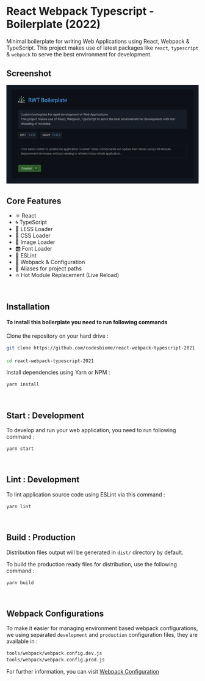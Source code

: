# React Webpack Typescript - Boilerplate (2022)

Minimal boilerplate for writing Web Applications using React, Webpack & TypeScript. This project makes use of latest packages like `react`, `typescript` & `webpack` to serve the best environment for development.

## Screenshot

<img src="assets/images/screenshot.png" />

<br>

## Core Features

- ⚛️ React
- 🌀 TypeScript
- 🛶 LESS Loader
- 🎨 CSS Loader
- 📸 Image Loader
- 🆎 Font Loader
- 🧹 ESLint
- 🔱 Webpack & Configuration
- 🧩 Aliases for project paths
- 🔥 Hot Module Replacement (Live Reload)

<br />

## Installation

#### To install this boilerplate you need to run following commands

Clone the repository on your hard drive :

```bash
git clone https://github.com/codesbiome/react-webpack-typescript-2021

cd react-webpack-typescript-2021
```

Install dependencies using Yarn or NPM :

```bash
yarn install
```

<br />

## Start : Development

To develop and run your web application, you need to run following command :

```bash
yarn start
```

<br />

## Lint : Development

To lint application source code using ESLint via this command :

```bash
yarn lint
```

<br />

## Build : Production

Distribution files output will be generated in `dist/` directory by default.

To build the production ready files for distribution, use the following command :

```bash
yarn build
```

<br />

## Webpack Configurations

To make it easier for managing environment based webpack configurations, we using separated `development` and `production` configuration files, they are available in :

```bash
tools/webpack/webpack.config.dev.js
tools/webpack/webpack.config.prod.js
```

For further information, you can visit [Webpack Configuration](https://webpack.js.org/configuration/)
